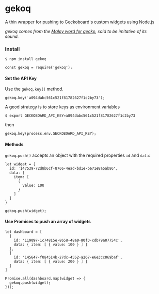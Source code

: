 # gekoq
A thin wrapper for pushing to Geckoboard's custom widgets using Node.js

*gekoq comes from the [Malay word for gecko](http://etymonline.com/index.php?term=gecko), said to be imitative of its sound.*

### Install

```
$ npm install gekoq
```

```
const gekoq = require('gekoq');
```

#### Set the API Key

Use the `gekoq.key()` method.

```
gekoq.key('a094dabc561c521f81782627f1c2by73');
```

A good strategy is to store keys as environment variables

```
$ export GECKOBOARD_API_KEY=a094dabc561c521f81782627f1c2by73
```

then

```
gekoq.key(process.env.GECKOBOARD_API_KEY);
```

#### Methods

`gekoq.push()` accepts an object with the required properties `id` and `data`:

```
let widget = {
  id: '147539-72d8b6cf-8766-4ead-bd1e-b671e8a5ab86',
  data: {
    item: [
      {
        value: 100
      }
    ]
  }
}

gekoq.push(widget);
```

#### Use Promises to push an array of widgets

```
let dashboard = [
  {
    id: '119097-1c74815e-8658-48a0-80f3-cdb79a07754c',
    data: { item: [ { value: 100 } ] }
  },
  {
    id: '145647-f084514b-27dc-4552-a267-e6e3cc069baf',
    data: { item: [ { value: 200 } ] }
  }
]

Promise.all(dashboard.map(widget => { 
  gekoq.push(widget); 
}));
```

